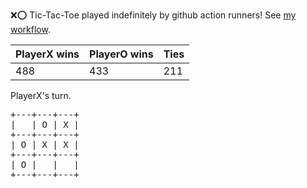 :x::o: Tic-Tac-Toe played indefinitely by github action runners! See [my workflow](.github/workflows/play.yaml).

|PlayerX wins|PlayerO wins|Ties|
|-|-|-|
|488|433|211|

PlayerX's turn.

<pre>
+---+---+---+
|   | O | X |
+---+---+---+
| O | X | X |
+---+---+---+
| O |   |   |
+---+---+---+
</pre>